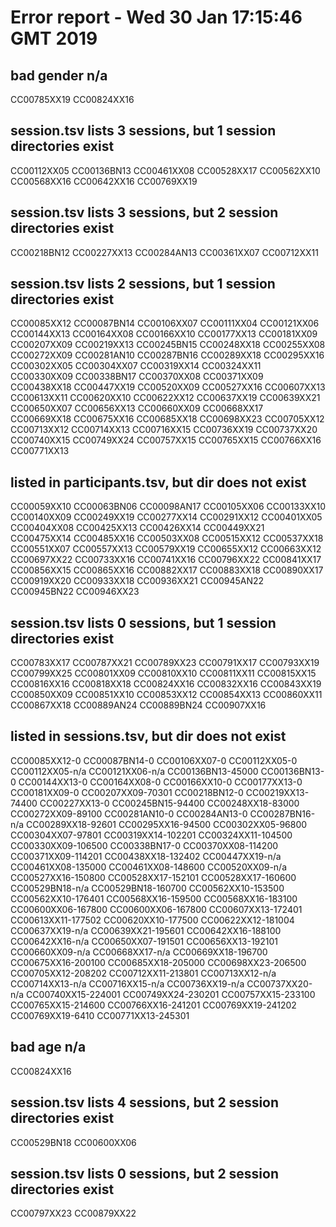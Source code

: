 # Error report - Wed 30 Jan 17:15:46 GMT 2019

## bad gender n/a

CC00785XX19
CC00824XX16

## session.tsv lists 3 sessions, but 1 session directories exist

CC00112XX05
CC00136BN13
CC00461XX08
CC00528XX17
CC00562XX10
CC00568XX16
CC00642XX16
CC00769XX19

## session.tsv lists 3 sessions, but 2 session directories exist

CC00218BN12
CC00227XX13
CC00284AN13
CC00361XX07
CC00712XX11

## session.tsv lists 2 sessions, but 1 session directories exist

CC00085XX12
CC00087BN14
CC00106XX07
CC00111XX04
CC00121XX06
CC00144XX13
CC00164XX08
CC00166XX10
CC00177XX13
CC00181XX09
CC00207XX09
CC00219XX13
CC00245BN15
CC00248XX18
CC00255XX08
CC00272XX09
CC00281AN10
CC00287BN16
CC00289XX18
CC00295XX16
CC00302XX05
CC00304XX07
CC00319XX14
CC00324XX11
CC00330XX09
CC00338BN17
CC00370XX08
CC00371XX09
CC00438XX18
CC00447XX19
CC00520XX09
CC00527XX16
CC00607XX13
CC00613XX11
CC00620XX10
CC00622XX12
CC00637XX19
CC00639XX21
CC00650XX07
CC00656XX13
CC00660XX09
CC00668XX17
CC00669XX18
CC00675XX16
CC00685XX18
CC00698XX23
CC00705XX12
CC00713XX12
CC00714XX13
CC00716XX15
CC00736XX19
CC00737XX20
CC00740XX15
CC00749XX24
CC00757XX15
CC00765XX15
CC00766XX16
CC00771XX13

## listed in participants.tsv, but dir does not exist

CC00059XX10
CC00063BN06
CC00098AN17
CC00105XX06
CC00133XX10
CC00140XX09
CC00249XX19
CC00277XX14
CC00291XX12
CC00401XX05
CC00404XX08
CC00425XX13
CC00426XX14
CC00449XX21
CC00475XX14
CC00485XX16
CC00503XX08
CC00515XX12
CC00537XX18
CC00551XX07
CC00557XX13
CC00579XX19
CC00655XX12
CC00663XX12
CC00697XX22
CC00733XX16
CC00741XX16
CC00796XX22
CC00841XX17
CC00856XX15
CC00865XX16
CC00882XX17
CC00883XX18
CC00890XX17
CC00919XX20
CC00933XX18
CC00936XX21
CC00945AN22
CC00945BN22
CC00946XX23

## session.tsv lists 0 sessions, but 1 session directories exist

CC00783XX17
CC00787XX21
CC00789XX23
CC00791XX17
CC00793XX19
CC00799XX25
CC00801XX09
CC00810XX10
CC00811XX11
CC00815XX15
CC00816XX16
CC00818XX18
CC00824XX16
CC00832XX16
CC00843XX19
CC00850XX09
CC00851XX10
CC00853XX12
CC00854XX13
CC00860XX11
CC00867XX18
CC00889AN24
CC00889BN24
CC00907XX16

## listed in sessions.tsv, but dir does not exist

CC00085XX12-0
CC00087BN14-0
CC00106XX07-0
CC00112XX05-0
CC00112XX05-n/a
CC00121XX06-n/a
CC00136BN13-45000
CC00136BN13-0
CC00144XX13-0
CC00164XX08-0
CC00166XX10-0
CC00177XX13-0
CC00181XX09-0
CC00207XX09-70301
CC00218BN12-0
CC00219XX13-74400
CC00227XX13-0
CC00245BN15-94400
CC00248XX18-83000
CC00272XX09-89100
CC00281AN10-0
CC00284AN13-0
CC00287BN16-n/a
CC00289XX18-92601
CC00295XX16-94500
CC00302XX05-96800
CC00304XX07-97801
CC00319XX14-102201
CC00324XX11-104500
CC00330XX09-106500
CC00338BN17-0
CC00370XX08-114200
CC00371XX09-114201
CC00438XX18-132402
CC00447XX19-n/a
CC00461XX08-135000
CC00461XX08-148600
CC00520XX09-n/a
CC00527XX16-150800
CC00528XX17-152101
CC00528XX17-160600
CC00529BN18-n/a
CC00529BN18-160700
CC00562XX10-153500
CC00562XX10-176401
CC00568XX16-159500
CC00568XX16-183100
CC00600XX06-167800
CC00600XX06-167800
CC00607XX13-172401
CC00613XX11-177502
CC00620XX10-177500
CC00622XX12-181004
CC00637XX19-n/a
CC00639XX21-195601
CC00642XX16-188100
CC00642XX16-n/a
CC00650XX07-191501
CC00656XX13-192101
CC00660XX09-n/a
CC00668XX17-n/a
CC00669XX18-196700
CC00675XX16-200100
CC00685XX18-205000
CC00698XX23-206500
CC00705XX12-208202
CC00712XX11-213801
CC00713XX12-n/a
CC00714XX13-n/a
CC00716XX15-n/a
CC00736XX19-n/a
CC00737XX20-n/a
CC00740XX15-224001
CC00749XX24-230201
CC00757XX15-233100
CC00765XX15-214600
CC00766XX16-241201
CC00769XX19-241202
CC00769XX19-6410
CC00771XX13-245301

## bad age n/a

CC00824XX16

## session.tsv lists 4 sessions, but 2 session directories exist

CC00529BN18
CC00600XX06

## session.tsv lists 0 sessions, but 2 session directories exist

CC00797XX23
CC00879XX22

